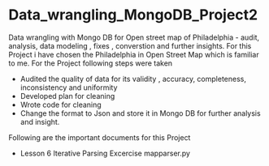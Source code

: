 # Data_wrangling_MongoDB_Project2
Data wrangling with Mongo DB for Open street map of Philadelphia - audit, analysis, data modeling , fixes , converstion and further insights. For this Project i have chosen the Philadelphia in Open Street Map which is familiar to me.
For the Project following steps were taken
- Audited the quality of data for its validity , accuracy, completeness, inconsistency and uniformity
- Developed plan for cleaning
- Wrote code for cleaning
- Change the format to Json and store it in Mongo DB for further analysis and insight.

Following are the important documents for this Project
 - Lesson 6 Iterative Parsing Excercise mapparser.py
